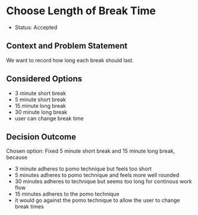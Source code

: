 # Choose Length of Break Time

* Status: Accepted

## Context and Problem Statement

We want to record how long each break should last.

## Considered Options

* 3 minute short break
* 5 minute short break
* 15 minute long break
* 30 minute long break
* user can change break time

## Decision Outcome

Chosen option: Fixed 5 minute short break and 15 minute long break, because

* 3 minute adheres to pomo technique but feels too short 
* 5 minutes adheres to pomo technique and feels more well rounded
* 30 minutes adheres to technique but seems too long for continous work flow
* 15 minutes adheres to the pomo technique
* it would go against the pomo technique to allow the user to change break times

